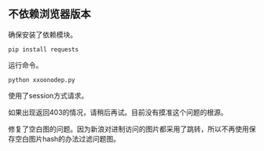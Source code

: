 ## 不依赖浏览器版本

确保安装了依赖模块。

	pip install requests

运行命令。

	python xxoonodep.py

使用了session方式请求。

如果出现返回403的情况，请稍后再试。目前没有摸准这个问题的根源。

修复了空白图的问题。因为新浪对进制访问的图片都采用了跳转，所以不再使用保存空白图片hash的办法过滤问题图。
